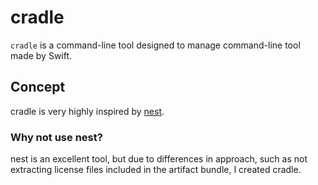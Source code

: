 # cradle

`cradle` is a command-line tool designed to manage command-line tool made by Swift.

## Concept

cradle is very highly inspired by [nest](https://github.com/mtj0928/nest).

### Why not use nest?

nest is an excellent tool, but due to differences in approach, such as not extracting license files included in the artifact bundle, I created cradle.
